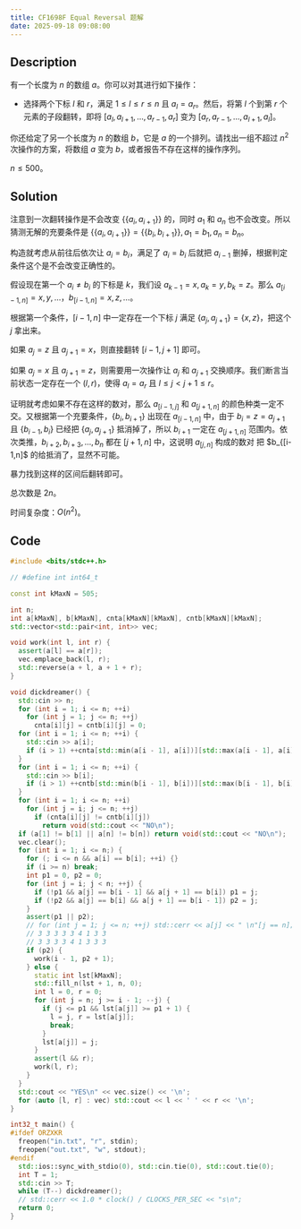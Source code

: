 ```yaml
---
title: CF1698F Equal Reversal 题解
date: 2025-09-18 09:08:00
---
```


## Description

有一个长度为 $n$ 的数组 $a$。你可以对其进行如下操作：

- 选择两个下标 $l$ 和 $r$，满足 $1 \le l \le r \le n$ 且 $a_l = a_r$。然后，将第 $l$ 个到第 $r$ 个元素的子段翻转，即将 $[a_l, a_{l + 1}, \ldots, a_{r - 1}, a_r]$ 变为 $[a_r, a_{r-1}, \ldots, a_{l+1}, a_l]$。

你还给定了另一个长度为 $n$ 的数组 $b$，它是 $a$ 的一个排列。请找出一组不超过 $n^2$ 次操作的方案，将数组 $a$ 变为 $b$，或者报告不存在这样的操作序列。

$n\leq 500$。

## Solution

注意到一次翻转操作是不会改变 $\left\{\{a_i,a_{i+1}\}\right\}$ 的，同时 $a_1$ 和 $a_n$ 也不会改变。所以猜测无解的充要条件是 $\left\{\{a_i,a_{i+1}\}\right\}=\left\{\{b_i,b_{i+1}\}\right\},a_1=b_1,a_n=b_n$。

构造就考虑从前往后依次让 $a_i=b_i$，满足了 $a_i=b_i$ 后就把 $a_{i-1}$ 删掉，根据判定条件这个是不会改变正确性的。

假设现在第一个 $a_i\neq b_i$ 的下标是 $k$，我们设 $a_{k-1}=x,a_k=y,b_k=z$。那么 $a_{[i-1,n]}=x,y,\ldots$，$b_{[i-1,n]}=x,z,\ldots$。

根据第一个条件，$[i-1,n]$ 中一定存在一个下标 $j$ 满足 $\{a_j,a_{j+1}\}=\{x,z\}$，把这个 $j$ 拿出来。

如果 $a_j=z$ 且 $a_{j+1}=x$，则直接翻转 $[i-1,j+1]$ 即可。

如果 $a_j=x$ 且 $a_{j+1}=z$，则需要用一次操作让 $a_j$ 和 $a_{j+1}$ 交换顺序。我们断言当前状态一定存在一个 $(l,r)$，使得 $a_l=a_r$ 且 $l\leq j<j+1\leq r$。

证明就考虑如果不存在这样的数对，那么 $a_{[i-1,j]}$ 和 $a_{[j+1,n]}$ 的颜色种类一定不交。又根据第一个充要条件，$\{b_i,b_{i+1}\}$ 出现在 $a_{[i-1,n]}$ 中，由于 $b_i=z=a_{j+1}$ 且 $\{b_{i-1},b_i\}$ 已经把 $\{a_j,a_{j+1}\}$ 抵消掉了，所以 $b_{i+1}$ 一定在 $a_{[j+1,n]}$ 范围内。依次类推，$b_{i+2},b_{i+3},\ldots,b_n$ 都在 $[j+1,n]$ 中，这说明 $a_{[j,n]}$ 构成的数对 把 $b_{[i-1,n]$ 的给抵消了，显然不可能。

暴力找到这样的区间后翻转即可。

总次数是 $2n$。

时间复杂度：$O(n^2)$。

## Code

```cpp
#include <bits/stdc++.h>

// #define int int64_t

const int kMaxN = 505;

int n;
int a[kMaxN], b[kMaxN], cnta[kMaxN][kMaxN], cntb[kMaxN][kMaxN];
std::vector<std::pair<int, int>> vec;

void work(int l, int r) {
  assert(a[l] == a[r]);
  vec.emplace_back(l, r);
  std::reverse(a + l, a + 1 + r);
}

void dickdreamer() {
  std::cin >> n;
  for (int i = 1; i <= n; ++i)
    for (int j = 1; j <= n; ++j)
      cnta[i][j] = cntb[i][j] = 0;
  for (int i = 1; i <= n; ++i) {
    std::cin >> a[i];
    if (i > 1) ++cnta[std::min(a[i - 1], a[i])][std::max(a[i - 1], a[i])];
  }
  for (int i = 1; i <= n; ++i) {
    std::cin >> b[i];
    if (i > 1) ++cntb[std::min(b[i - 1], b[i])][std::max(b[i - 1], b[i])];
  }
  for (int i = 1; i <= n; ++i)
    for (int j = i; j <= n; ++j)
      if (cnta[i][j] != cntb[i][j])
        return void(std::cout << "NO\n");
  if (a[1] != b[1] || a[n] != b[n]) return void(std::cout << "NO\n");
  vec.clear();
  for (int i = 1; i <= n;) {
    for (; i <= n && a[i] == b[i]; ++i) {}
    if (i >= n) break;
    int p1 = 0, p2 = 0;
    for (int j = i; j < n; ++j) {
      if (!p1 && a[j] == b[i - 1] && a[j + 1] == b[i]) p1 = j;
      if (!p2 && a[j] == b[i] && a[j + 1] == b[i - 1]) p2 = j;
    }
    assert(p1 || p2);
    // for (int j = 1; j <= n; ++j) std::cerr << a[j] << " \n"[j == n];
    // 3 3 3 3 3 4 1 3 3
    // 3 3 3 3 4 1 3 3 3
    if (p2) {
      work(i - 1, p2 + 1);
    } else {
      static int lst[kMaxN];
      std::fill_n(lst + 1, n, 0);
      int l = 0, r = 0;
      for (int j = n; j >= i - 1; --j) {
        if (j <= p1 && lst[a[j]] >= p1 + 1) {
          l = j, r = lst[a[j]];
          break;
        }
        lst[a[j]] = j;
      }
      assert(l && r);
      work(l, r);
    }
  }
  std::cout << "YES\n" << vec.size() << '\n';
  for (auto [l, r] : vec) std::cout << l << ' ' << r << '\n';
}

int32_t main() {
#ifdef ORZXKR
  freopen("in.txt", "r", stdin);
  freopen("out.txt", "w", stdout);
#endif
  std::ios::sync_with_stdio(0), std::cin.tie(0), std::cout.tie(0);
  int T = 1;
  std::cin >> T;
  while (T--) dickdreamer();
  // std::cerr << 1.0 * clock() / CLOCKS_PER_SEC << "s\n";
  return 0;
}
```